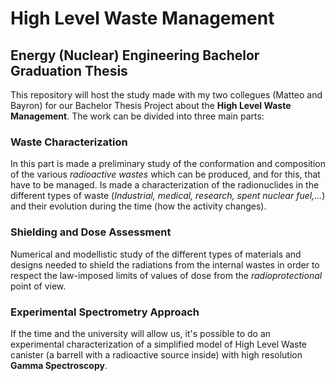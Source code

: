 # High Level Waste Management
## Energy (Nuclear) Engineering Bachelor Graduation Thesis

This repository will host the study made with my two collegues (Matteo and Bayron) for our Bachelor Thesis Project about the **High Level Waste Management**.
The work can be divided into three main parts:

### Waste Characterization
In this part is made a preliminary study of the conformation and composition of the various *radioactive wastes* which can be produced, and for this, that have
to be managed. Is made a characterization of the radionuclides in the different types of waste (*Industrial, medical, research, spent nuclear fuel,...*)
and their evolution during the time (how the activity changes).

### Shielding and Dose Assessment
Numerical and modellistic study of the different types of materials and designs needed to shield the radiations from the internal wastes in order to respect
the law-imposed limits of values of dose from the *radioprotectional* point of view.

### Experimental Spectrometry Approach
If the time and the university will allow us, it's possible to do an experimental characterization of a simplified model of High Level Waste canister (a
barrell with a radioactive source inside) with high resolution **Gamma Spectroscopy**.
